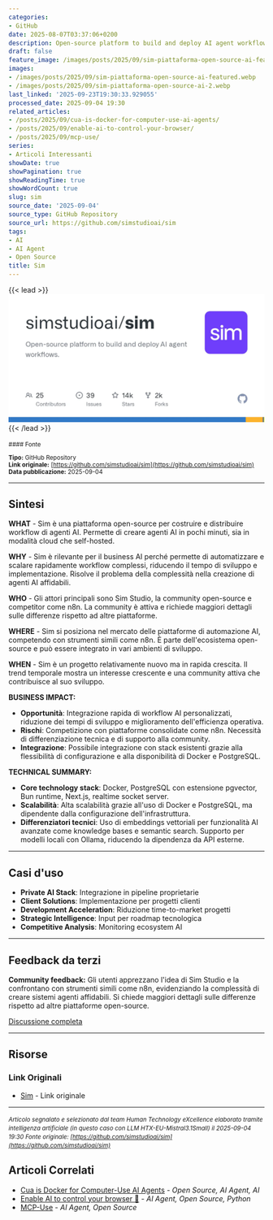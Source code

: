 ```yaml
---
categories:
- GitHub
date: 2025-08-07T03:37:06+0200
description: Open-source platform to build and deploy AI agent workflows.
draft: false
feature_image: /images/posts/2025/09/sim-piattaforma-open-source-ai-featured.webp
images:
- /images/posts/2025/09/sim-piattaforma-open-source-ai-featured.webp
- /images/posts/2025/09/sim-piattaforma-open-source-ai-2.webp
last_linked: '2025-09-23T19:30:33.929055'
processed_date: 2025-09-04 19:30
related_articles:
- /posts/2025/09/cua-is-docker-for-computer-use-ai-agents/
- /posts/2025/09/enable-ai-to-control-your-browser/
- /posts/2025/09/mcp-use/
series:
- Articoli Interessanti
showDate: true
showPagination: true
showReadingTime: true
showWordCount: true
slug: sim
source_date: '2025-09-04'
source_type: GitHub Repository
source_url: https://github.com/simstudioai/sim
tags:
- AI
- AI Agent
- Open Source
title: Sim
---
```


{{< lead >}}
![Featured image](/images/posts/2025/09/sim-piattaforma-open-source-ai-featured.webp)
{{< /lead >}}

<small>
#### Fonte

**Tipo:** GitHub Repository  
**Link originale:** [https://github.com/simstudioai/sim](https://github.com/simstudioai/sim)  
**Data pubblicazione:** 2025-09-04

</small>

---

## Sintesi

**WHAT** - Sim è una piattaforma open-source per costruire e distribuire workflow di agenti AI. Permette di creare agenti AI in pochi minuti, sia in modalità cloud che self-hosted.

**WHY** - Sim è rilevante per il business AI perché permette di automatizzare e scalare rapidamente workflow complessi, riducendo il tempo di sviluppo e implementazione. Risolve il problema della complessità nella creazione di agenti AI affidabili.

**WHO** - Gli attori principali sono Sim Studio, la community open-source e competitor come n8n. La community è attiva e richiede maggiori dettagli sulle differenze rispetto ad altre piattaforme.

**WHERE** - Sim si posiziona nel mercato delle piattaforme di automazione AI, competendo con strumenti simili come n8n. È parte dell'ecosistema open-source e può essere integrato in vari ambienti di sviluppo.

**WHEN** - Sim è un progetto relativamente nuovo ma in rapida crescita. Il trend temporale mostra un interesse crescente e una community attiva che contribuisce al suo sviluppo.

**BUSINESS IMPACT:**
- **Opportunità**: Integrazione rapida di workflow AI personalizzati, riduzione dei tempi di sviluppo e miglioramento dell'efficienza operativa.
- **Rischi**: Competizione con piattaforme consolidate come n8n. Necessità di differenziazione tecnica e di supporto alla community.
- **Integrazione**: Possibile integrazione con stack esistenti grazie alla flessibilità di configurazione e alla disponibilità di Docker e PostgreSQL.

**TECHNICAL SUMMARY:**
- **Core technology stack**: Docker, PostgreSQL con estensione pgvector, Bun runtime, Next.js, realtime socket server.
- **Scalabilità**: Alta scalabilità grazie all'uso di Docker e PostgreSQL, ma dipendente dalla configurazione dell'infrastruttura.
- **Differenziatori tecnici**: Uso di embeddings vettoriali per funzionalità AI avanzate come knowledge bases e semantic search. Supporto per modelli locali con Ollama, riducendo la dipendenza da API esterne.

---

## Casi d'uso

- **Private AI Stack**: Integrazione in pipeline proprietarie
- **Client Solutions**: Implementazione per progetti clienti
- **Development Acceleration**: Riduzione time-to-market progetti
- **Strategic Intelligence**: Input per roadmap tecnologica
- **Competitive Analysis**: Monitoring ecosystem AI

---

## Feedback da terzi

**Community feedback:** Gli utenti apprezzano l'idea di Sim Studio e la confrontano con strumenti simili come n8n, evidenziando la complessità di creare sistemi agenti affidabili. Si chiede maggiori dettagli sulle differenze rispetto ad altre piattaforme open-source.

[Discussione completa](https://github.com/simstudioai/sim)

---


## Risorse

### Link Originali
- [Sim](https://github.com/simstudioai/sim) - Link originale


---

*<small>Articolo segnalato e selezionato dal team Human Technology eXcellence elaborato tramite intelligenza artificiale (in questo caso con LLM HTX-EU-Mistral3.1Small) il 2025-09-04 19:30
Fonte originale: [https://github.com/simstudioai/sim](https://github.com/simstudioai/sim)</small>*

## Articoli Correlati

- [Cua is Docker for Computer-Use AI Agents](/posts/2025/09/cua-is-docker-for-computer-use-ai-agents/) - *Open Source, AI Agent, AI*
- [Enable AI to control your browser 🤖](/posts/2025/09/enable-ai-to-control-your-browser/) - *AI Agent, Open Source, Python*
- [MCP-Use](/posts/2025/09/mcp-use/) - *AI Agent, Open Source*